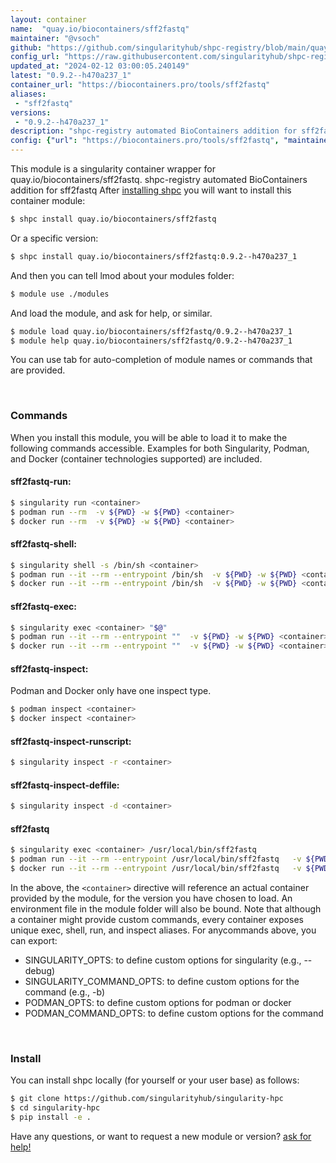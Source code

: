 ```yaml
---
layout: container
name:  "quay.io/biocontainers/sff2fastq"
maintainer: "@vsoch"
github: "https://github.com/singularityhub/shpc-registry/blob/main/quay.io/biocontainers/sff2fastq/container.yaml"
config_url: "https://raw.githubusercontent.com/singularityhub/shpc-registry/main/quay.io/biocontainers/sff2fastq/container.yaml"
updated_at: "2024-02-12 03:00:05.240149"
latest: "0.9.2--h470a237_1"
container_url: "https://biocontainers.pro/tools/sff2fastq"
aliases:
 - "sff2fastq"
versions:
 - "0.9.2--h470a237_1"
description: "shpc-registry automated BioContainers addition for sff2fastq"
config: {"url": "https://biocontainers.pro/tools/sff2fastq", "maintainer": "@vsoch", "description": "shpc-registry automated BioContainers addition for sff2fastq", "latest": {"0.9.2--h470a237_1": "sha256:d5b5ba733b9e615faf720b5562c5c9fe450c69ce5869e722c4cd7e0e693b8960"}, "tags": {"0.9.2--h470a237_1": "sha256:d5b5ba733b9e615faf720b5562c5c9fe450c69ce5869e722c4cd7e0e693b8960"}, "docker": "quay.io/biocontainers/sff2fastq", "aliases": {"sff2fastq": "/usr/local/bin/sff2fastq"}}
---
```


This module is a singularity container wrapper for quay.io/biocontainers/sff2fastq.
shpc-registry automated BioContainers addition for sff2fastq
After [installing shpc](#install) you will want to install this container module:


```bash
$ shpc install quay.io/biocontainers/sff2fastq
```

Or a specific version:

```bash
$ shpc install quay.io/biocontainers/sff2fastq:0.9.2--h470a237_1
```

And then you can tell lmod about your modules folder:

```bash
$ module use ./modules
```

And load the module, and ask for help, or similar.

```bash
$ module load quay.io/biocontainers/sff2fastq/0.9.2--h470a237_1
$ module help quay.io/biocontainers/sff2fastq/0.9.2--h470a237_1
```

You can use tab for auto-completion of module names or commands that are provided.

<br>

### Commands

When you install this module, you will be able to load it to make the following commands accessible.
Examples for both Singularity, Podman, and Docker (container technologies supported) are included.

#### sff2fastq-run:

```bash
$ singularity run <container>
$ podman run --rm  -v ${PWD} -w ${PWD} <container>
$ docker run --rm  -v ${PWD} -w ${PWD} <container>
```

#### sff2fastq-shell:

```bash
$ singularity shell -s /bin/sh <container>
$ podman run --it --rm --entrypoint /bin/sh  -v ${PWD} -w ${PWD} <container>
$ docker run --it --rm --entrypoint /bin/sh  -v ${PWD} -w ${PWD} <container>
```

#### sff2fastq-exec:

```bash
$ singularity exec <container> "$@"
$ podman run --it --rm --entrypoint ""  -v ${PWD} -w ${PWD} <container> "$@"
$ docker run --it --rm --entrypoint ""  -v ${PWD} -w ${PWD} <container> "$@"
```

#### sff2fastq-inspect:

Podman and Docker only have one inspect type.

```bash
$ podman inspect <container>
$ docker inspect <container>
```

#### sff2fastq-inspect-runscript:

```bash
$ singularity inspect -r <container>
```

#### sff2fastq-inspect-deffile:

```bash
$ singularity inspect -d <container>
```


#### sff2fastq

```bash
$ singularity exec <container> /usr/local/bin/sff2fastq
$ podman run --it --rm --entrypoint /usr/local/bin/sff2fastq   -v ${PWD} -w ${PWD} <container> -c " $@"
$ docker run --it --rm --entrypoint /usr/local/bin/sff2fastq   -v ${PWD} -w ${PWD} <container> -c " $@"
```



In the above, the `<container>` directive will reference an actual container provided
by the module, for the version you have chosen to load. An environment file in the
module folder will also be bound. Note that although a container
might provide custom commands, every container exposes unique exec, shell, run, and
inspect aliases. For anycommands above, you can export:

 - SINGULARITY_OPTS: to define custom options for singularity (e.g., --debug)
 - SINGULARITY_COMMAND_OPTS: to define custom options for the command (e.g., -b)
 - PODMAN_OPTS: to define custom options for podman or docker
 - PODMAN_COMMAND_OPTS: to define custom options for the command

<br>

### Install

You can install shpc locally (for yourself or your user base) as follows:

```bash
$ git clone https://github.com/singularityhub/singularity-hpc
$ cd singularity-hpc
$ pip install -e .
```

Have any questions, or want to request a new module or version? [ask for help!](https://github.com/singularityhub/singularity-hpc/issues)